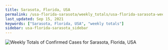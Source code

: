 ```yaml
---
title: Sarasota, Florida, USA
permalink: /usa-florida-sarasota/weekly_totals/usa-florida-sarasota-weekly_totals.html
last_updated: Sep 15, 2021
keywords: ["Sarasota, Florida, USA", "weekly totals"]
sidebar: usa-florida-sarasota_sidebar
---
```


![Weekly Totals of Confirmed Cases for Sarasota, Florida, USA](/covid_tracker/images/graphs/usa-florida-sarasota-weekly_totals_graph.png)

